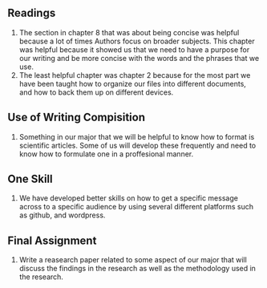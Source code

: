 ## Readings
1. The section in chapter 8 that was about being concise was helpful because a lot of times Authors focus on broader subjects. This chapter was helpful because it showed us that we need to have a purpose for our writing and be more concise with the words and the phrases that we use.
2. The least helpful chapter was chapter 2 because for the most part we have been taught how to organize our files into different documents, and how to back them up on different devices.

## Use of Writing Compisition

1. Something in our major that we will be helpful to know how to format is scientific articles. Some of us will develop these frequently and need to know how to formulate one in a proffesional manner.

## One Skill

1. We have developed better skills on how to get a specific message across to a specific audience by using several different platforms such as github, and wordpress.

## Final Assignment

1. Write a reasearch paper related to some aspect of our major that will discuss the findings in the research as well as the methodology used in the research.
